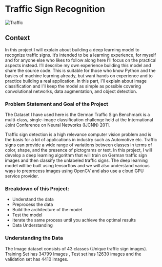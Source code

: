 # Traffic Sign Recognition
![Traffic](https://blog.mapillary.com/img/2019-06-27-mapillary-traffic-sign-dataset.png)
## Context
In this project I will explain about building a deep learning model to recognize traffic signs. It’s intended to be a learning experience, for myself and for anyone else who likes to follow along here I’ll focus on the practical aspects instead. I’ll describe my own experience building this model and share the source code. This is suitable for those who know Python and the basics of machine learning already, but want hands on experience and to practice building a real application.
In this part, I’ll explain about image classification and I’ll keep the model as simple as possible covering convolutional networks, data augmentation, and object detection.

### Problem Statement and Goal of the Project
The Dataset I have used here is the German Traffic Sign Benchmark is a multi-class, single-image classification challenge held at the International Joint Conference on Neural Networks (IJCNN) 2011.

Traffic sign detection is a high relevance computer vision problem and is the basis for a lot of applications in industry such as Automotive etc. Traffic signs can provide a wide range of variations between classes in terms of color, shape, and the presence of pictograms or text.
In this project, I will develop a deep learning algorithm that will train on German traffic sign images and then classify the unlabeled traffic signs. The deep learning model will be built using tensorflow and we will also understand various ways to preprocess images using OpenCV and also use a cloud GPU service provider.

### Breakdown of this Project:
 - Understand the data
 - Preprocess the data
 - Build the architecture of the model
 - Test the model
 - Iterate the same process until you achieve the optimal results
 - Data Understanding

### Understanding the Data

The Image dataset consists of 43 classes (Unique traffic sign images).
Training Set has 34799 Images , Test set has 12630 images and the validation set has 4410 images.
